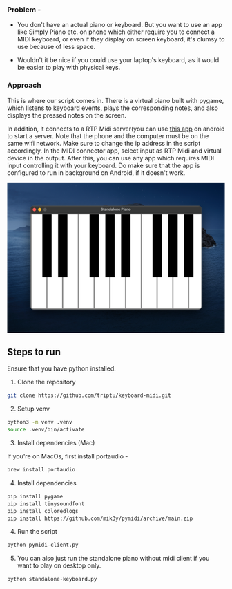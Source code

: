 ### Problem -

- You don't have an actual piano or keyboard. But you want to use an app like Simply Piano etc. on phone which either require you to connect a MIDI keyboard, or even if they display on screen keyboard, it's clumsy to use because of less space.

- Wouldn't it be nice if you could use your laptop's keyboard, as it would be easier to play with physical keys.


### Approach

This is where our script comes in. There is a virtual piano built with pygame, which listens to keyboard events, plays the corresponding notes, and also displays the pressed notes on the screen.

In addition, it connects to a RTP Midi server(you can use [this app](https://play.google.com/store/apps/details?id=com.awisman.midiconnectorfree&hl=en_IN) on android to start a server. Note that the phone and the computer must be on the same wifi network. Make sure to change the ip address in the script accordingly. In the MIDI connector app, select input as RTP Midi and virtual device in the output. After this, you can use any app which requires MIDI input controlling it with your keyboard. Do make sure that the app is configured to run in background on Android, if it doesn't work.


![Sample Image](assets/image.png)


## Steps to run

Ensure that you have python installed.

1. Clone the repository

```bash
git clone https://github.com/triptu/keyboard-midi.git
```

2. Setup venv

```bash
python3 -m venv .venv
source .venv/bin/activate
```

3. Install dependencies (Mac)

If you're on MacOs, first install portaudio -

```bash
brew install portaudio
```

4. Install dependencies

```bash
pip install pygame
pip install tinysoundfont
pip install coloredlogs
pip install https://github.com/mik3y/pymidi/archive/main.zip
```

4. Run the script

```bash
python pymidi-client.py
```

5. You can also just run the standalone piano without midi client if you want to play
   on desktop only.

```bash
python standalone-keyboard.py
```
